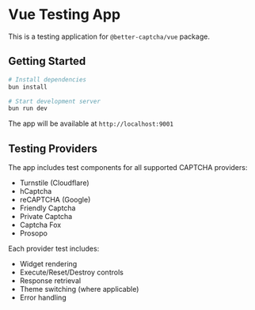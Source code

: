 # Vue Testing App

This is a testing application for `@better-captcha/vue` package.

## Getting Started

```bash
# Install dependencies
bun install

# Start development server
bun run dev
```

The app will be available at `http://localhost:9001`

## Testing Providers

The app includes test components for all supported CAPTCHA providers:

- Turnstile (Cloudflare)
- hCaptcha
- reCAPTCHA (Google)
- Friendly Captcha
- Private Captcha
- Captcha Fox
- Prosopo

Each provider test includes:
- Widget rendering
- Execute/Reset/Destroy controls
- Response retrieval
- Theme switching (where applicable)
- Error handling

